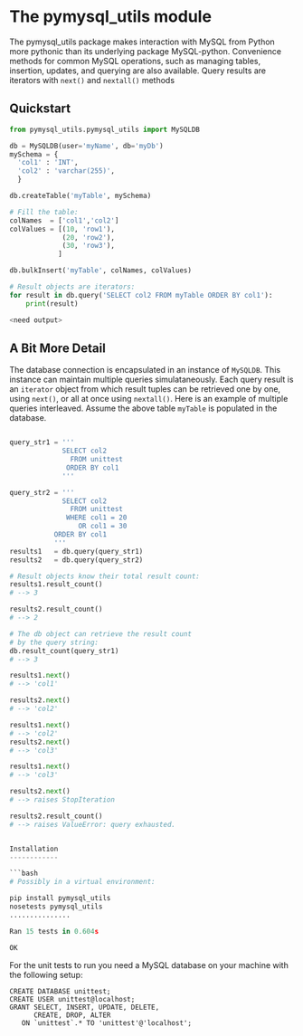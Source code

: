 The pymysql_utils module
========================

The pymysql_utils package makes interaction with MySQL from
Python more pythonic than its underlying package MySQL-python.
Convenience methods for common MySQL operations, such as
managing tables, insertion, updates, and querying are also
available. Query results are iterators with `next()` and
`nextall()` methods

Quickstart
----------

```python
from pymysql_utils.pymysql_utils import MySQLDB

db = MySQLDB(user='myName', db='myDb')
mySchema = {
  'col1' : 'INT',
  'col2' : 'varchar(255)',
  }

db.createTable('myTable', mySchema)

# Fill the table:
colNames  = ['col1','col2']
colValues = [(10, 'row1'),
             (20, 'row2'),
             (30, 'row3'),             
            ]

db.bulkInsert('myTable', colNames, colValues)

# Result objects are iterators:
for result in db.query('SELECT col2 FROM myTable ORDER BY col1'):
    print(result)

<need output>


```
A Bit More Detail
-----------------

The database connection is encapsulated in an instance of
`MySQLDB`. This instance can maintain multiple queries
simulataneously. Each query result is an `iterator` object
from which result tuples can be retrieved one by one,
using `next()`, or all at once using `nextall()`. Here is
an example of multiple queries interleaved. Assume the
above table `myTable` is populated in the database.

```python

query_str1 = '''
             SELECT col2
               FROM unittest
              ORDER BY col1
             '''

query_str2 = '''
             SELECT col2
               FROM unittest
              WHERE col1 = 20
                 OR col1 = 30
           ORDER BY col1
           '''
results1   = db.query(query_str1)
results2   = db.query(query_str2)

# Result objects know their total result count:
results1.result_count()
# --> 3

results2.result_count()
# --> 2

# The db object can retrieve the result count
# by the query string:
db.result_count(query_str1)
# --> 3

results1.next()
# --> 'col1'

results2.next()
# --> 'col2'

results1.next()
# --> 'col2'
results2.next()
# --> 'col3'

results1.next()
# --> 'col3'

results2.next()
# --> raises StopIteration

results2.result_count()
# --> raises ValueError: query exhausted.


Installation
------------

```bash
# Possibly in a virtual environment:

pip install pymysql_utils
nosetests pymysql_utils
...............

Ran 15 tests in 0.604s

OK
```
For the unit tests to run you need a MySQL database
on your machine with the following setup:

```mysql
CREATE DATABASE unittest;   
CREATE USER unittest@localhost;
GRANT SELECT, INSERT, UPDATE, DELETE,
      CREATE, DROP, ALTER
   ON `unittest`.* TO 'unittest'@'localhost';
```